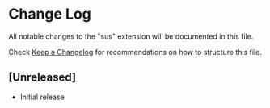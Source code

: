 # Change Log

All notable changes to the "sus" extension will be documented in this file.

Check [Keep a Changelog](http://keepachangelog.com/) for recommendations on how to structure this file.

## [Unreleased]

- Initial release